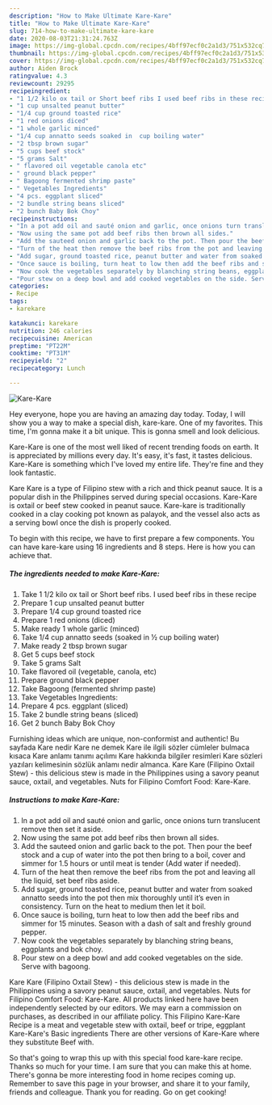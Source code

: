 ```yaml
---
description: "How to Make Ultimate Kare-Kare"
title: "How to Make Ultimate Kare-Kare"
slug: 714-how-to-make-ultimate-kare-kare
date: 2020-08-03T21:31:24.763Z
image: https://img-global.cpcdn.com/recipes/4bff97ecf0c2a1d3/751x532cq70/kare-kare-recipe-main-photo.jpg
thumbnail: https://img-global.cpcdn.com/recipes/4bff97ecf0c2a1d3/751x532cq70/kare-kare-recipe-main-photo.jpg
cover: https://img-global.cpcdn.com/recipes/4bff97ecf0c2a1d3/751x532cq70/kare-kare-recipe-main-photo.jpg
author: Aiden Brock
ratingvalue: 4.3
reviewcount: 29295
recipeingredient:
- "1 1/2 kilo ox tail or Short beef ribs I used beef ribs in these recipe"
- "1 cup unsalted peanut butter"
- "1/4 cup ground toasted rice"
- "1 red onions diced"
- "1 whole garlic minced"
- "1/4 cup annatto seeds soaked in  cup boiling water"
- "2 tbsp brown sugar"
- "5 cups beef stock"
- "5 grams Salt"
- " flavored oil vegetable canola etc"
- " ground black pepper"
- " Bagoong fermented shrimp paste"
- " Vegetables Ingredients"
- "4 pcs. eggplant sliced"
- "2 bundle string beans sliced"
- "2 bunch Baby Bok Choy"
recipeinstructions:
- "In a pot add oil and sauté onion and garlic, once onions turn translucent remove then set it aside."
- "Now using the same pot add beef ribs then brown all sides."
- "Add the sauteed onion and garlic back to the pot. Then pour the beef stock and a cup of water into the pot then bring to a boil, cover and simmer for 1.5 hours or until meat is tender (Add water if needed)."
- "Turn of the heat then remove the beef ribs from the pot and leaving all the liquid, set beef ribs aside."
- "Add sugar, ground toasted rice, peanut butter and water from soaked annatto seeds into the pot then mix thoroughly until it’s even in consistency. Turn on the heat to medium then let it boil."
- "Once sauce is boiling, turn heat to low then add the beef ribs and simmer for 15 minutes. Season with a dash of salt and freshly ground pepper."
- "Now cook the vegetables separately by blanching string beans, eggplants and bok choy."
- "Pour stew on a deep bowl and add cooked vegetables on the side. Serve with bagoong."
categories:
- Recipe
tags:
- karekare

katakunci: karekare 
nutrition: 246 calories
recipecuisine: American
preptime: "PT22M"
cooktime: "PT31M"
recipeyield: "2"
recipecategory: Lunch

---
```



![Kare-Kare](https://img-global.cpcdn.com/recipes/4bff97ecf0c2a1d3/751x532cq70/kare-kare-recipe-main-photo.jpg)

Hey everyone, hope you are having an amazing day today. Today, I will show you a way to make a special dish, kare-kare. One of my favorites. This time, I'm gonna make it a bit unique. This is gonna smell and look delicious.

Kare-Kare is one of the most well liked of recent trending foods on earth. It is appreciated by millions every day. It's easy, it's fast, it tastes delicious. Kare-Kare is something which I've loved my entire life. They're fine and they look fantastic.

Kare Kare is a type of Filipino stew with a rich and thick peanut sauce. It is a popular dish in the Philippines served during special occasions. Kare-Kare is oxtail or beef stew cooked in peanut sauce. Kare-kare is traditionally cooked in a clay cooking pot known as palayok, and the vessel also acts as a serving bowl once the dish is properly cooked.


To begin with this recipe, we have to first prepare a few components. You can have kare-kare using 16 ingredients and 8 steps. Here is how you can achieve that.

<!--inarticleads1-->

##### The ingredients needed to make Kare-Kare:

1. Take 1 1/2 kilo ox tail or Short beef ribs. I used beef ribs in these recipe
1. Prepare 1 cup unsalted peanut butter
1. Prepare 1/4 cup ground toasted rice
1. Prepare 1 red onions (diced)
1. Make ready 1 whole garlic (minced)
1. Take 1/4 cup annatto seeds (soaked in ½ cup boiling water)
1. Make ready 2 tbsp brown sugar
1. Get 5 cups beef stock
1. Take 5 grams Salt
1. Take  flavored oil (vegetable, canola, etc)
1. Prepare  ground black pepper
1. Take  Bagoong (fermented shrimp paste)
1. Take  Vegetables Ingredients:
1. Prepare 4 pcs. eggplant (sliced)
1. Take 2 bundle string beans (sliced)
1. Get 2 bunch Baby Bok Choy


Furnishing ideas which are unique, non-conformist and authentic! Bu sayfada Kare nedir Kare ne demek Kare ile ilgili sözler cümleler bulmaca kısaca Kare anlamı tanımı açılımı Kare hakkında bilgiler resimleri Kare sözleri yazıları kelimesinin sözlük anlamı nedir almanca. Kare Kare (Filipino Oxtail Stew) - this delicious stew is made in the Philippines using a savory peanut sauce, oxtail, and vegetables. Nuts for Filipino Comfort Food: Kare-Kare. 

<!--inarticleads2-->

##### Instructions to make Kare-Kare:

1. In a pot add oil and sauté onion and garlic, once onions turn translucent remove then set it aside.
1. Now using the same pot add beef ribs then brown all sides.
1. Add the sauteed onion and garlic back to the pot. Then pour the beef stock and a cup of water into the pot then bring to a boil, cover and simmer for 1.5 hours or until meat is tender (Add water if needed).
1. Turn of the heat then remove the beef ribs from the pot and leaving all the liquid, set beef ribs aside.
1. Add sugar, ground toasted rice, peanut butter and water from soaked annatto seeds into the pot then mix thoroughly until it’s even in consistency. Turn on the heat to medium then let it boil.
1. Once sauce is boiling, turn heat to low then add the beef ribs and simmer for 15 minutes. Season with a dash of salt and freshly ground pepper.
1. Now cook the vegetables separately by blanching string beans, eggplants and bok choy.
1. Pour stew on a deep bowl and add cooked vegetables on the side. Serve with bagoong.


Kare Kare (Filipino Oxtail Stew) - this delicious stew is made in the Philippines using a savory peanut sauce, oxtail, and vegetables. Nuts for Filipino Comfort Food: Kare-Kare. All products linked here have been independently selected by our editors. We may earn a commission on purchases, as described in our affiliate policy. This Filipino Kare-Kare Recipe is a meat and vegetable stew with oxtail, beef or tripe, eggplant Kare-Kare&#39;s Basic ingredients There are other versions of Kare-Kare where they substitute Beef with. 

So that's going to wrap this up with this special food kare-kare recipe. Thanks so much for your time. I am sure that you can make this at home. There's gonna be more interesting food in home recipes coming up. Remember to save this page in your browser, and share it to your family, friends and colleague. Thank you for reading. Go on get cooking!
